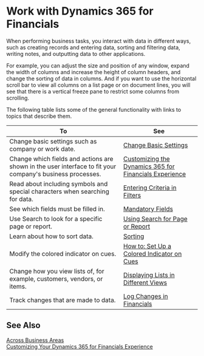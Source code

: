 <properties
	pageTitle="Work with Dynamics 365 for Financials| Financials"
        description="Work with Dynamics 365 for Financials"
        services=""
        documentationCenter=""
        authors="SusanneWindfeldPedersen"/>
	<tags
		    ms.service="project-madeira"
		    ms.topic="article"
		    ms.devlang="na"
		    ms.tgt_pltfrm="na"
		    ms.workload="na"
		    ms.date="11/16/2016"
		    ms.author="SusanneWindfeldPedersen" />

# Work with Dynamics 365 for Financials
When performing business tasks, you interact with data in different ways, such as creating records and entering data, sorting and filtering data, writing notes, and outputting data to other applications.

For example, you can adjust the size and position of any window, expand the width of columns and increase the height of column headers, and change the sorting of data in columns. And if you want to use the horizontal scroll bar to view all columns on a list page or on document lines, you will see that there is a vertical freeze pane to restrict some columns from scrolling.

The following table lists some of the general functionality with links to topics that describe them.

|To |See |
|---|----|
|Change basic settings such as company or work date.|[Change Basic Settings](ui-change-basic-settings.md)|
|Change which fields and actions are shown in the user interface to fit your company's business processes.|[Customizing the Dynamics 365 for Financials Experience](ui-experiences.md)|    
|Read about including symbols and special characters when searching for data.|[Entering Criteria in Filters](ui-enter-criteria-filters.md)|
|See which fields must be filled in.|[Mandatory Fields](ui-mandatory-fields.md)|
|Use Search to look for a specific page or report.|[Using Search for Page or Report](ui-search.md)|
|Learn about how to sort data.|[Sorting](ui-sorting.md)|
|Modify the colored indicator on cues.|[How to: Set Up a Colored Indicator on Cues](ui-how-setup-colored-indicator-cues.md)|
|Change how you view lists of, for example, customers, vendors, or items.|[Displaying Lists in Different Views](across-display-lists-different-views.md)|
|Track changes that are made to data.|[Log Changes in Financials](across-log-changes.md)|


## See Also
[Across Business Areas](ui-across-business-areas.md)  
[Customizing Your Dynamics 365 for Financials Experience](ui-experiences.md)  
